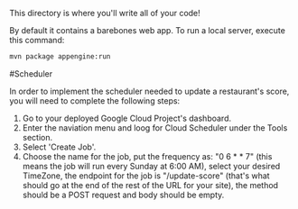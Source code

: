 This directory is where you'll write all of your code!

By default it contains a barebones web app. To run a local server, execute this
command:

```bash
mvn package appengine:run
```

#Scheduler

In order to implement the scheduler needed to update a restaurant's score, you
will need to complete the following steps:

1. Go to your deployed Google Cloud Project's dashboard.
2. Enter the naviation menu and loog for Cloud Scheduler under the Tools
   section.
3. Select 'Create Job'.
4. Choose the name for the job, put the frequency as: "0 6 * * 7" (this means
   the job will run every Sunday at 6:00 AM), select your desired TimeZone, the
   endpoint for the job is "/update-score" (that's what should go at the end of
   the rest of the URL for your site), the method should be a POST request and
   body should be empty.
